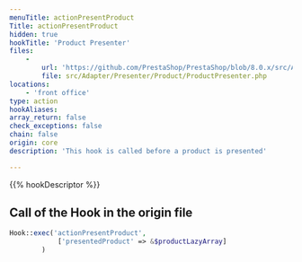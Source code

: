 ```yaml
---
menuTitle: actionPresentProduct
Title: actionPresentProduct
hidden: true
hookTitle: 'Product Presenter'
files:
    -
        url: 'https://github.com/PrestaShop/PrestaShop/blob/8.0.x/src/Adapter/Presenter/Product/ProductPresenter.php'
        file: src/Adapter/Presenter/Product/ProductPresenter.php
locations:
    - 'front office'
type: action
hookAliases: 
array_return: false
check_exceptions: false
chain: false
origin: core
description: 'This hook is called before a product is presented'

---
```


{{% hookDescriptor %}}

## Call of the Hook in the origin file

```php
Hook::exec('actionPresentProduct',
            ['presentedProduct' => &$productLazyArray]
        )
```

